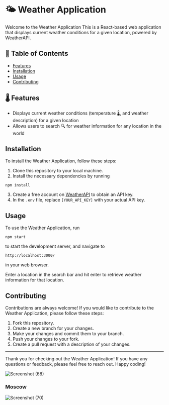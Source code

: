 # 🌤️ Weather Application

Welcome to the Weather Application This is a React-based web application that displays current weather conditions for a given location, powered by WeatherAPI.

## 📜 Table of Contents

- [Features](#features)
- [Installation](#installation)
- [Usage](#usage)
- [Contributing](#contributing)


## 🌡️ Features

- Displays current weather conditions (temperature 🌡️, and weather description) for a given location 
- Allows users to search 🔍 for weather information for any location in the world

## Installation

To install the Weather Application, follow these steps:

1. Clone this repository to your local machine.
2. Install the necessary dependencies by running 
```
npm install
```
3. Create a free account on [WeatherAPI](https://www.weatherapi.com/) to obtain an API key.
4. In the `.env` file, replace `[YOUR_API_KEY]` with your actual API key.

## Usage

To use the Weather Application, run 
```
npm start
``` 
to start the development server, and navigate to 
```
http://localhost:3000/
``` 
in your web browser. 

Enter a location in the search bar and hit enter to retrieve weather information for that location.

## Contributing

Contributions are always welcome! If you would like to contribute to the Weather Application, please follow these steps:

1. Fork this repository.
2. Create a new branch for your changes.
3. Make your changes and commit them to your branch.
4. Push your changes to your fork.
5. Create a pull request with a description of your changes.

---

Thank you for checking out the Weather Application! If you have any questions or feedback, please feel free to reach out. Happy coding! 

![Screenshot (68)](https://user-images.githubusercontent.com/68820649/178000250-5aee7379-0d83-478e-a793-e303e74f2b60.png)

### Moscow

![Screenshot (70)](https://user-images.githubusercontent.com/68820649/178000438-76fd34ca-e5c4-4fbf-ab34-e7ccec1b874d.png)

